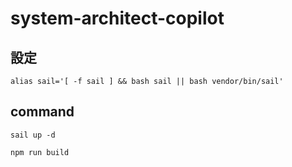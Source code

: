 # system-architect-copilot

## 設定

```
alias sail='[ -f sail ] && bash sail || bash vendor/bin/sail'
```

## command

```
sail up -d
```

```
npm run build
```
